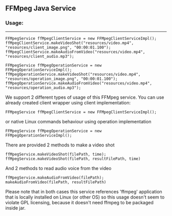 ## FFMpeg Java Service

### Usage:
 ***
    FFMpegService ffMpegClientService = new FFMpegClientServiceImpl();
    ffMpegClientService.makeVideoShot("resources/video.mp4", "resources/client_image.png", "00:00:01.100");
    ffMpegClientService.makeAudioFromVideo("resources/video.mp4", "resources/client_audio.mp3");

    FFMpegService ffMpegOperationService = new FFMpegOperationServiceImpl();
    ffMpegOperationService.makeVideoShot("resources/video.mp4", "resources/operation_image.png", "00:00:01.100");
    ffMpegOperationService.makeAudioFromVideo("resources/video.mp4", "resources/operation_audio.mp3");


We support 2 different types of usage of this FFMpeg service. You can use already created client wrapper using client implementation:
    
    FFMpegService ffMpegClientService = new FFMpegClientServiceImpl();

or native Linux commands behaviour using operation implementation

    FFMpegService ffMpegOperationService = new FFMpegOperationServiceImpl();

There are provided 2 methods to make a video shot

    ffMpegService.makeVideoShot(filePath, time);
    ffMpegService.makeVideoShot(filePath, resultFilePath, time)
    
And 2 methods to read audio voice from the video

    ffMpegService.makeAudioFromVideo(filePath);
    makeAudioFromVideo(filePath, resultFilePath)
 
 Please note that in both cases this service references 'ffmpeg' application that is locally installed on Linux (or other OS) so this usage doesn't seem to violate GPL licensing, because it doesn't need ffmpeg to be packaged inside jar.

